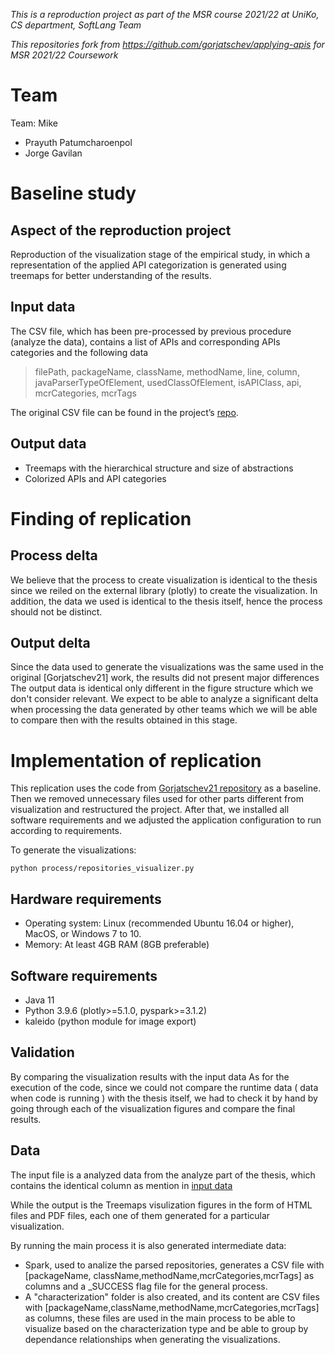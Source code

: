 *This is a reproduction project as part of the MSR course 2021/22 at UniKo, CS department, SoftLang Team*

*This repositories fork from https://github.com/gorjatschev/applying-apis for MSR 2021/22 Coursework*

# Team
Team: Mike
* Prayuth Patumcharoenpol
* Jorge Gavilan

# Baseline study

## Aspect of the reproduction project
Reproduction of the visualization stage of the empirical study,  in which a representation of the applied API categorization is generated using treemaps for better understanding of the results.

## Input data
The CSV file, which has been pre-processed by previous procedure (analyze the data), contains a list of APIs and corresponding APIs categories and the following data
 > filePath, packageName, className, methodName, line, column, javaParserTypeOfElement, usedClassOfElement, isAPIClass, api, mcrCategories, mcrTags
 
The original CSV file can be found in the project’s [repo](https://github.com/gorjatschev/applying-apis/tree/main/output).



## Output data
* Treemaps with the hierarchical structure and size of abstractions
* Colorized APIs and API categories

# Finding of replication

## Process delta

We believe that the process to create visualization is identical to the thesis since we reiled on the external library (plotly) to create the visualization. In addition, the data we used is identical to the thesis itself, hence the process should not be distinct.

## Output delta

Since the data used to generate the visualizations was the same used in the original [Gorjatschev21] work, the results did not present major differences
The output data is identical only different in the figure structure which we don't consider relevant.
We expect to be able to analyze a significant delta when processing the data generated by other teams which we will be able to compare then with the results obtained in this stage.


# Implementation of replication

This replication uses the code from [Gorjatschev21 repository](https://github.com/gorjatschev/applying-apis) as a baseline. Then we removed unnecessary files used for other parts different from visualization and restructured the project. After that, we installed all software requirements and we adjusted the application configuration to run according to requirements.

To generate the visualizations:
```
python process/repositories_visualizer.py
```

## Hardware requirements
* Operating system: Linux (recommended Ubuntu 16.04 or higher), MacOS, or Windows 7 to 10.
* Memory: At least 4GB RAM (8GB preferable)

## Software requirements
* Java 11 
* Python 3.9.6 (plotly>=5.1.0, pyspark>=3.1.2)
* kaleido (python module for image export)

## Validation
By comparing the visualization results with the input data 
As for the execution of the code, since we could not compare the runtime data ( data when code is running ) with the thesis itself, we had to check it by hand by going through each of the visualization figures and compare the final results.


## Data
The input file is a analyzed data from the analyze part of the thesis, which contains the identical column as mention in [input data](#input-data)

 
While the output is the Treemaps visulization figures in the form of HTML files and PDF files, each one of them generated for a particular visualization.

By running the main process it is also generated intermediate data:
* Spark, used to analize the parsed repositories, generates a CSV file with [packageName, className,methodName,mcrCategories,mcrTags] as columns and a _SUCCESS flag file for the general process.
* A "characterization" folder is also created, and its content are CSV files with [packageName,className,methodName,mcrCategories,mcrTags] as columns, these files are used in the main process to be able to visualize based on the characterization type and be able to group by dependance relationships when generating the visualizations.




